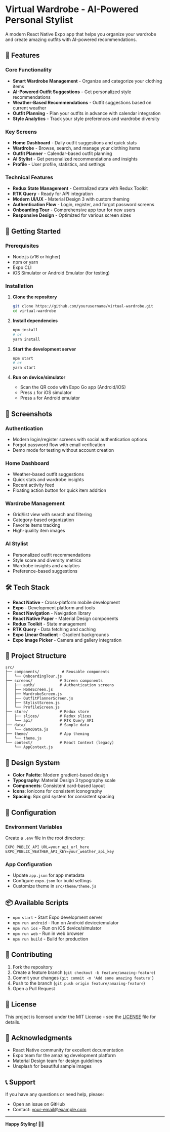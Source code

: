 # Virtual Wardrobe - AI-Powered Personal Stylist

A modern React Native Expo app that helps you organize your wardrobe and create amazing outfits with AI-powered recommendations.

## 🌟 Features

### Core Functionality
- **Smart Wardrobe Management** - Organize and categorize your clothing items
- **AI-Powered Outfit Suggestions** - Get personalized style recommendations
- **Weather-Based Recommendations** - Outfit suggestions based on current weather
- **Outfit Planning** - Plan your outfits in advance with calendar integration
- **Style Analytics** - Track your style preferences and wardrobe diversity

### Key Screens
- **Home Dashboard** - Daily outfit suggestions and quick stats
- **Wardrobe** - Browse, search, and manage your clothing items
- **Outfit Planner** - Calendar-based outfit planning
- **AI Stylist** - Get personalized recommendations and insights
- **Profile** - User profile, statistics, and settings

### Technical Features
- **Redux State Management** - Centralized state with Redux Toolkit
- **RTK Query** - Ready for API integration
- **Modern UI/UX** - Material Design 3 with custom theming
- **Authentication Flow** - Login, register, and forgot password screens
- **Onboarding Tour** - Comprehensive app tour for new users
- **Responsive Design** - Optimized for various screen sizes

## 🚀 Getting Started

### Prerequisites
- Node.js (v16 or higher)
- npm or yarn
- Expo CLI
- iOS Simulator or Android Emulator (for testing)

### Installation

1. **Clone the repository**
   ```bash
   git clone https://github.com/yourusername/virtual-wardrobe.git
   cd virtual-wardrobe
   ```

2. **Install dependencies**
   ```bash
   npm install
   # or
   yarn install
   ```

3. **Start the development server**
   ```bash
   npm start
   # or
   yarn start
   ```

4. **Run on device/simulator**
   - Scan the QR code with Expo Go app (Android/iOS)
   - Press `i` for iOS simulator
   - Press `a` for Android emulator

## 📱 Screenshots

### Authentication
- Modern login/register screens with social authentication options
- Forgot password flow with email verification
- Demo mode for testing without account creation

### Home Dashboard
- Weather-based outfit suggestions
- Quick stats and wardrobe insights
- Recent activity feed
- Floating action button for quick item addition

### Wardrobe Management
- Grid/list view with search and filtering
- Category-based organization
- Favorite items tracking
- High-quality item images

### AI Stylist
- Personalized outfit recommendations
- Style score and diversity metrics
- Wardrobe insights and analytics
- Preference-based suggestions

## 🛠️ Tech Stack

- **React Native** - Cross-platform mobile development
- **Expo** - Development platform and tools
- **React Navigation** - Navigation library
- **React Native Paper** - Material Design components
- **Redux Toolkit** - State management
- **RTK Query** - Data fetching and caching
- **Expo Linear Gradient** - Gradient backgrounds
- **Expo Image Picker** - Camera and gallery integration

## 📁 Project Structure

```
src/
├── components/          # Reusable components
│   └── OnboardingTour.js
├── screens/            # Screen components
│   ├── auth/           # Authentication screens
│   ├── HomeScreen.js
│   ├── WardrobeScreen.js
│   ├── OutfitPlannerScreen.js
│   ├── StylistScreen.js
│   └── ProfileScreen.js
├── store/              # Redux store
│   ├── slices/         # Redux slices
│   └── api/            # RTK Query API
├── data/               # Sample data
│   └── demoData.js
├── theme/              # App theming
│   └── theme.js
└── context/            # React Context (legacy)
    └── AppContext.js
```

## 🎨 Design System

- **Color Palette**: Modern gradient-based design
- **Typography**: Material Design 3 typography scale
- **Components**: Consistent card-based layout
- **Icons**: Ionicons for consistent iconography
- **Spacing**: 8px grid system for consistent spacing

## 🔧 Configuration

### Environment Variables
Create a `.env` file in the root directory:
```env
EXPO_PUBLIC_API_URL=your_api_url_here
EXPO_PUBLIC_WEATHER_API_KEY=your_weather_api_key
```

### App Configuration
- Update `app.json` for app metadata
- Configure `expo.json` for build settings
- Customize theme in `src/theme/theme.js`

## 📦 Available Scripts

- `npm start` - Start Expo development server
- `npm run android` - Run on Android device/emulator
- `npm run ios` - Run on iOS device/simulator
- `npm run web` - Run in web browser
- `npm run build` - Build for production

## 🤝 Contributing

1. Fork the repository
2. Create a feature branch (`git checkout -b feature/amazing-feature`)
3. Commit your changes (`git commit -m 'Add some amazing feature'`)
4. Push to the branch (`git push origin feature/amazing-feature`)
5. Open a Pull Request

## 📄 License

This project is licensed under the MIT License - see the [LICENSE](LICENSE) file for details.

## 🙏 Acknowledgments

- React Native community for excellent documentation
- Expo team for the amazing development platform
- Material Design team for design guidelines
- Unsplash for beautiful sample images

## 📞 Support

If you have any questions or need help, please:
- Open an issue on GitHub
- Contact: your-email@example.com

---

**Happy Styling! 👗✨**